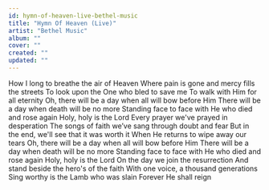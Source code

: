 ```yaml
---
id: hymn-of-heaven-live-bethel-music
title: "Hymn Of Heaven (Live)"
artist: "Bethel Music"
album: ""
cover: ""
created: ""
updated: ""
---
```


How I long to breathe the air of Heaven
Where pain is gone and mercy fills the streets
To look upon the One who bled to save me
To walk with Him for all eternity
Oh, there will be a day when all will bow before Him
There will be a day when death will be no more
Standing face to face with He who died and rose again
Holy, holy is the Lord
Every prayer we've prayed in despеration
The songs of faith we’ve sang through doubt and fеar
But in the end, we'll see that it was worth it
When He returns to wipe away our tears
Oh, there will be a day when all will bow before Him
There will be a day when death will be no more
Standing face to face with He who died and rose again
Holy, holy is the Lord
On the day we join the resurrection
And stand beside the hero's of the faith
With one voice, a thousand generations
Sing worthy is the Lamb who was slain
Forever He shall reign